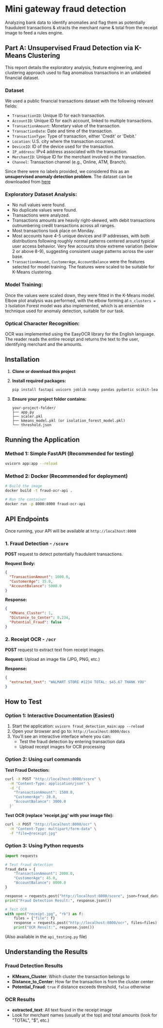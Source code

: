 # Mini gateway fraud detection
Analyzing bank data to identify anomalies and flag them as potentially fraudulent transactions &amp; xtracts the  merchant name &amp; total from the receipt image to feed a rules engine.

## Part A: Unsupervised Fraud Detection via K-Means Clustering
This report details the exploratory analysis, feature engineering, and clustering approach used to flag anomalous transactions in an unlabeled financial dataset.

### Dataset
We used a public financial transactions dataset with the following relevant fields:

- `TransactionID`: Unique ID for each transaction.
- `AccountID`: Unique ID for each account, linked to multiple transactions.
- `TransactionAmount`: Monetary value of the transaction.
- `TransactionDate`: Date and time of the transaction.
- `TransactionType`: Type of transaction, either 'Credit' or 'Debit.'
- `Location`: U.S. city where the transaction occurred.
- `DeviceID`: ID of the device used for the transaction.
- `IP_address`: IPv4 address associated with the transaction.
- `MerchantID`: Unique ID for the merchant involved in the transaction.
- `Channel`: Transaction channel (e.g., Online, ATM, Branch).

Since there were no labels provided, we considered this as an **unsupervised anomaly detection problem**.
The dataset can be downloaded from [here](https://www.kaggle.com/datasets/valakhorasani/bank-transaction-dataset-for-fraud-detection/data)

### Exploratory Dataset Analysis:
- No null values were found.
- No duplicate values were found.
- Transactions were analyzed.
- Transactions amounts are heavily right-skewed, with debit transactions outnumbering credit transactions across all ranges.
- Most transactions took place on Monday.
- Most accounts have 4-5 unique devices and IP addresses, with both distributions following roughly normal patterns centered around typical user access behavior. Very few accounts show extreme variation (below 2 or above 8-9), suggesting consistent usage patterns across the user base.
- `TransactionAmount`, `CustomerAge`, `AccountBalance` were the features selected for model training. The features were scaled to be suitable for K-Means clustering.

### Model Training:
Once the values were scaled down, they were fitted in the K-Means model. Elbow plot analysis was performed, with the elbow forming at `n_clusters = 3`
Isolation Forest model was also implemented, which is an ensemble technique used for anomaly detection, suitable for our task.

### Optical Character Recognition:
OCR was implemented using the EasyOCR library for the English language. The reader reads the entire receipt and returns the text to the user, identifying merchant and the amounts.

## Installation

1. **Clone or download this project**
2. **Install required packages:**
   ```bash
   pip install fastapi uvicorn joblib numpy pandas pydantic scikit-learn easyocr opencv-python python-multipart
   ```

3. **Ensure your project folder contains:**
   ```
   your-project-folder/
   ├── app.py
   ├── scaler.pkl
   ├── kmeans_model.pkl (or isolation_forest_model.pkl)
   └── threshold.json
   ```

## Running the Application

### Method 1: Simple FastAPI (Recommended for testing)
```bash
uvicorn app:app --reload
```

### Method 2: Docker (Recommended for deployment)
```bash
# Build the image
docker build -t fraud-ocr-api .

# Run the container
docker run -p 8000:8000 fraud-ocr-api
```

## API Endpoints

Once running, your API will be available at `http://localhost:8000`

### 1. Fraud Detection - `/score`
**POST** request to detect potentially fraudulent transactions.

**Request Body:**
```json
{
  "TransactionAmount": 1000.0,
  "CustomerAge": 35.0,
  "AccountBalance": 5000.0
}
```

**Response:**
```json
{
  "KMeans_Cluster": 1,
  "Distance_to_Center": 0.234,
  "Potential_Fraud": false
}
```

### 2. Receipt OCR - `/ocr`
**POST** request to extract text from receipt images.

**Request:** Upload an image file (JPG, PNG, etc.)

**Response:**
```json
{
  "extracted_text": "WALMART STORE #1234 TOTAL: $45.67 THANK YOU"
}
```

## How to Test

### Option 1: Interactive Documentation (Easiest)
1. Start the application: `uvicorn fraud_detection_main:app --reload`
2. Open your browser and go to: `http://localhost:8000/docs`
3. You'll see an interactive interface where you can:
   - Test the fraud detection by entering transaction data
   - Upload receipt images for OCR processing

### Option 2: Using curl commands

**Test Fraud Detection:**
```bash
curl -X POST "http://localhost:8000/score" \
  -H "Content-Type: application/json" \
  -d '{
    "TransactionAmount": 1500.0,
    "CustomerAge": 28.0,
    "AccountBalance": 3000.0
  }'
```

**Test OCR (replace 'receipt.jpg' with your image file):**
```bash
curl -X POST "http://localhost:8000/ocr" \
  -H "Content-Type: multipart/form-data" \
  -F "file=@receipt.jpg"
```

### Option 3: Using Python requests
```python
import requests

# Test fraud detection
fraud_data = {
    "TransactionAmount": 2000.0,
    "CustomerAge": 45.0,
    "AccountBalance": 8000.0
}

response = requests.post("http://localhost:8000/score", json=fraud_data)
print("Fraud Detection Result:", response.json())

# Test OCR
with open("receipt.jpg", "rb") as f:
    files = {"file": f}
    response = requests.post("http://localhost:8000/ocr", files=files)
    print("OCR Result:", response.json())
```
(Also available in the ```api_testing.py``` file)
## Understanding the Results

### Fraud Detection Results
- **KMeans_Cluster**: Which cluster the transaction belongs to
- **Distance_to_Center**: How far the transaction is from the cluster center
- **Potential_Fraud**: `true` if distance exceeds threshold, `false` otherwise

### OCR Results
- **extracted_text**: All text found in the receipt image
- Look for merchant names (usually at the top) and total amounts (look for "TOTAL", "$", etc.)
